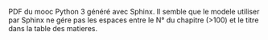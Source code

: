 PDF du mooc Python 3 généré avec Sphinx. Il semble que le modele utiliser par Sphinx ne gére pas les espaces entre le N° du chapitre (>100) et le titre dans la table des matieres.

